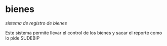 # bienes
*sistema de registro de bienes*

Este sistema permite llevar el control de los bienes y sacar el reporte como lo pide SUDEBIP
